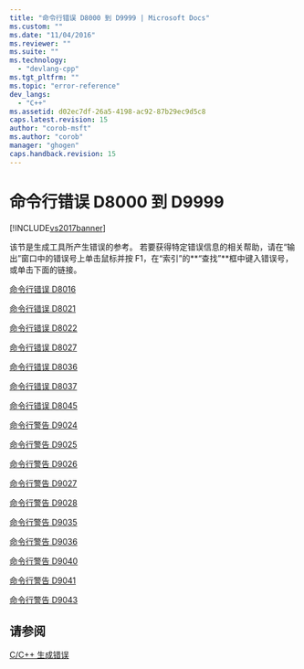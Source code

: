 ```yaml
---
title: "命令行错误 D8000 到 D9999 | Microsoft Docs"
ms.custom: ""
ms.date: "11/04/2016"
ms.reviewer: ""
ms.suite: ""
ms.technology: 
  - "devlang-cpp"
ms.tgt_pltfrm: ""
ms.topic: "error-reference"
dev_langs: 
  - "C++"
ms.assetid: d02ec7df-26a5-4198-ac92-87b29ec9d5c8
caps.latest.revision: 15
author: "corob-msft"
ms.author: "corob"
manager: "ghogen"
caps.handback.revision: 15
---
```

# 命令行错误 D8000 到 D9999
[!INCLUDE[vs2017banner](../../assembler/inline/includes/vs2017banner.md)]

该节是生成工具所产生错误的参考。  若要获得特定错误信息的相关帮助，请在“输出”窗口中的错误号上单击鼠标并按 F1，在“索引”的**“查找”**框中键入错误号，或单击下面的链接。  
  
 [命令行错误 D8016](../../error-messages/tool-errors/command-line-error-d8016.md)  
  
 [命令行错误 D8021](../../error-messages/tool-errors/command-line-error-d8021.md)  
  
 [命令行错误 D8022](../../error-messages/tool-errors/command-line-error-d8022.md)  
  
 [命令行错误 D8027](../../error-messages/tool-errors/command-line-error-d8027.md)  
  
 [命令行错误 D8036](../../error-messages/tool-errors/command-line-error-d8036.md)  
  
 [命令行错误 D8037](../../error-messages/tool-errors/command-line-error-d8037.md)  
  
 [命令行错误 D8045](../../error-messages/tool-errors/command-line-error-d8045.md)  
  
 [命令行警告 D9024](../../error-messages/tool-errors/command-line-warning-d9024.md)  
  
 [命令行警告 D9025](../../error-messages/tool-errors/command-line-warning-d9025.md)  
  
 [命令行警告 D9026](../../error-messages/tool-errors/command-line-warning-d9026.md)  
  
 [命令行警告 D9027](../../error-messages/tool-errors/command-line-warning-d9027.md)  
  
 [命令行警告 D9028](../../error-messages/tool-errors/command-line-warning-d9028.md)  
  
 [命令行警告 D9035](../../error-messages/tool-errors/command-line-warning-d9035.md)  
  
 [命令行警告 D9036](../../error-messages/tool-errors/command-line-warning-d9036.md)  
  
 [命令行警告 D9040](../../error-messages/tool-errors/command-line-warning-d9040.md)  
  
 [命令行警告 D9041](../../error-messages/tool-errors/command-line-warning-d9041.md)  
  
 [命令行警告 D9043](../../error-messages/tool-errors/command-line-warning-d9043.md)  
  
## 请参阅  
 [C\/C\+\+ 生成错误](../../error-messages/compiler-errors-1/c-cpp-build-errors.md)